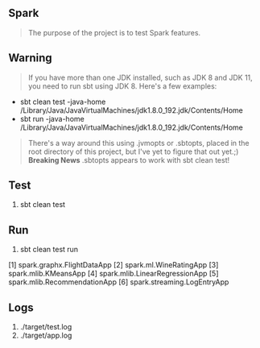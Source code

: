 Spark
-----
>The purpose of the project is to test Spark features.

Warning
-------
>If you have more than one JDK installed, such as JDK 8 and JDK 11, you need to run sbt using JDK 8.
Here's a few examples:

* sbt clean test -java-home /Library/Java/JavaVirtualMachines/jdk1.8.0_192.jdk/Contents/Home
* sbt run -java-home /Library/Java/JavaVirtualMachines/jdk1.8.0_192.jdk/Contents/Home

>There's a way around this using .jvmopts or .sbtopts, placed in the root directory of this project, but I've
yet to figure that out yet.;) **Breaking News** .sbtopts appears to work with sbt clean test!

Test
----
1. sbt clean test

Run
---
1. sbt clean test run

 [1] spark.graphx.FlightDataApp
 [2] spark.ml.WineRatingApp
 [3] spark.mlib.KMeansApp
 [4] spark.mlib.LinearRegressionApp
 [5] spark.mlib.RecommendationApp
 [6] spark.streaming.LogEntryApp
 
Logs
----
1. ./target/test.log
2. ./target/app.log